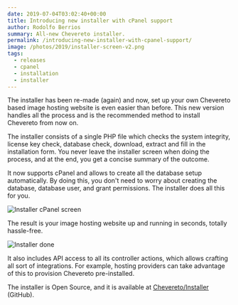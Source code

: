 ```yaml
---
date: 2019-07-04T03:02:40+00:00
title: Introducing new installer with cPanel support
author: Rodolfo Berrios
summary: All-new Chevereto installer.
permalink: /introducing-new-installer-with-cpanel-support/
image: /photos/2019/installer-screen-v2.png
tags:
  - releases
  - cpanel
  - installation
  - installer
---
```

The installer has been re-made (again) and now, set up your own Chevereto based image hosting website is even easier than before. This new version handles all the process and is the recommended method to install Chevereto from now on.

The installer consists of a single PHP file which checks the system integrity, license key check, database check, download, extract and fill in the installation form. You never leave the installer screen when doing the process, and at the end, you get a concise summary of the outcome.

It now supports cPanel and allows to create all the database setup automatically. By doing this, you don't need to worry about creating the database, database user, and grant permissions. The installer does all this for you.

![Installer cPanel screen](/photos/2019/cpanel-screen.png)

The result is your image hosting website up and running in seconds, totally hassle-free.

![Installer done](/photos/2019/installer-done.png)

It also includes API access to all its controller actions, which allows crafting all sort of integrations. For example, hosting providers can take advantage of this to provision Chevereto pre-installed.

The installer is Open Source, and it is available at [Chevereto/Installer](https://github.com/chevereto/Installer) (GitHub).
